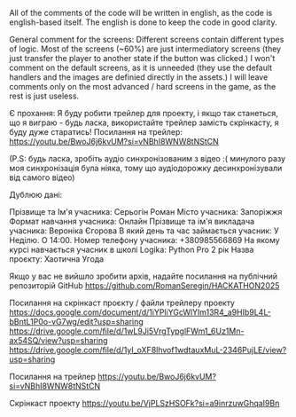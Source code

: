 All of the comments of the code will be written in english, as the code is english-based itself. The english is done to keep the code in good clarity.

General comment for the screens:
Different screens contain different types of logic. Most of the screens (~60%) are just intermediatory screens (they just transfer the player to another state if the button was clicked.)
I won't comment on the default screens, as it is unneeded (they use the default handlers and the images are definied directly in the assets.)
I will leave comments only on the most advanced / hard screens in the game, as the rest is just useless.

Є прохання:
Я буду робити трейлер для проекту, і якщо так станеться, що я виграю - будь ласка, використайте трейлер замість скрінкасту, я буду дуже старатись!
Посилання на трейлер:
https://youtu.be/BwoJ6j6kvUM?si=vNBhI8WNW8tNStCN

(P.S: будь ласка, зробіть аудіо синхронізованим з відео :( минулого разу моя синхронізація була ніяка, тому що аудіодорожку десинхронізували від самого відео)

Дублюю дані:

Прізвище та Ім'я учасника: Серьогін Роман
Місто учасника: Запоріжжя
Формат навчання учасника: Онлайн
Прізвище та ім'я викладача учасника: Вероніка Єгорова
В який день та час займається учасник: У Неділю. О 14:00.
Номер телефону учасника: +380985566869
На якому курсі навчається учасник в школі Logika: Python Pro 2 рік
Назва проєкту: Хаотична Угода

Якщо у вас не вийшло зробити архів, надайте посилання на публічний репозиторій GitHub
https://github.com/RomanSeregin/HACKATHON2025

Посилання на скрінкаст проєкту / файли трейлеру проекту
https://docs.google.com/document/d/1iYPliYGcWlYlm13R4_a9HIb9L4L-bBntL1P0o-vG7wg/edit?usp=sharing
https://drive.google.com/file/d/1wL9Ji5VrgTypglFWm1_6Uz1Mn-ax54SQ/view?usp=sharing
https://drive.google.com/file/d/1yI_oXF8lhvof1wdtauxMuL-2346PujLE/view?usp=sharing

Посилання на трейлер
https://youtu.be/BwoJ6j6kvUM?si=vNBhI8WNW8tNStCN

Скрінкаст проекту
https://youtu.be/VjPLSzHSOFk?si=a9inrzuwGhqaI9Bn